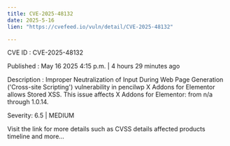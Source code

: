```yaml
---
title: CVE-2025-48132
date: 2025-5-16
lien: "https://cvefeed.io/vuln/detail/CVE-2025-48132"

---
```


CVE ID : CVE-2025-48132

Published :  May 16
2025
4:15 p.m. | 4 hours
29 minutes ago

Description : Improper Neutralization of Input During Web Page Generation ('Cross-site Scripting') vulnerability in pencilwp X Addons for Elementor allows Stored XSS. This issue affects X Addons for Elementor: from n/a through 1.0.14.

Severity: 6.5 | MEDIUM

Visit the link for more details
such as CVSS details
affected products
timeline
and more...
